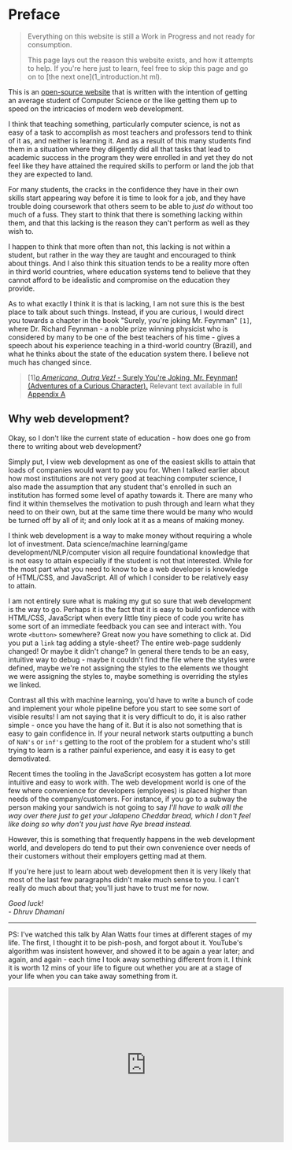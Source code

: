 # Preface
> Everything on this website is still a Work in Progress and not ready for
> consumption.
>
> This page lays out the reason this website exists, and how it attempts to help. If you're here just to learn, feel free to skip this page and go on to [the next one](1_introduction.ht ml).

This is an [open-source website](https://github.com/DhruvDh/ni) that is written with the intention of getting an average student of Computer Science or the like getting them up to speed on the intricacies of modern web development.

I think that teaching something, particularly computer science, is not as easy of a task to accomplish as most teachers and professors tend to think of it as, and neither is learning it. And as a result of this many students find them in a situation where they diligently did all that tasks that lead to academic success in the program they were enrolled in and yet they do not feel like they have attained the required skills to perform or land the job that they are expected to land.

For many students, the cracks in the confidence they have in their own skills start appearing way before it is time to look for a job, and they have trouble doing coursework that others seem to be able to _just do_ without too much of a fuss. They start to think that there is something lacking within them, and that this lacking is the reason they can't perform as well as they wish to.

I happen to think that more often than not, this lacking is not within a student, but rather in the way they are taught and encouraged to think about things. And I also think this situation tends to be a reality more often in third world countries, where education systems tend to believe that they cannot afford to be idealistic and compromise on the education they provide.

As to what exactly I think it is that is lacking, I am not sure this is the best place to talk about such things. Instead, if you are curious, I would direct you towards a chapter in the book "Surely, you're joking Mr. Feynman" `[1]`, where Dr. Richard Feynman - a noble prize winning physicist who is considered by many to be one of the best teachers of his time - gives a speech about his experience teaching in a third-world country (Brazil), and what he thinks about the state of the education system there. I believe not much has changed since.

> [1][*o Americana, Outra Vez!* - Surely You're Joking, Mr. Feynman! (Adventures of a Curious Character).](http://sistemas.fciencias.unam.mx/~compcuantica/RICHARD%20P.%20FEYNMAN-SURELY%20YOU%27RE%20JOKING%20MR.%20FEYNMAN.PDF)
> Relevant text available in full [Appendix A](appendix.A.html)


## Why web development?

Okay, so I don't like the current state of education - how does one go from there to writing about web development?

Simply put, I view web development as one of the easiest skills to attain that
loads of companies would want to pay you for. When I talked earlier about how
most institutions are not very good at teaching computer science, I also made
the assumption that any student that's enrolled in such an institution has formed
some level of apathy towards it. There are many who find it within themselves
the motivation to push through and learn what they need to on their own, but at
the same time there would be many who would be turned off by all of it; and only
look at it as a means of making money.

I think web development is a way to make money without requiring a whole lot of
investment. Data science/machine learning/game development/NLP/computer vision
all require foundational knowledge that is not easy to attain especially if the
student is not that interested. While for the most part what you need to know
to be a web developer is knowledge of HTML/CSS, and JavaScript. All of which I
consider to be relatively easy to attain.

I am not entirely sure what is making my gut so sure that web development is the
way to go. Perhaps it is the fact that it is easy to build confidence with
HTML/CSS, JavaScript when every little tiny piece of code you write has some
sort of an immediate feedback you can see and interact with. You wrote `<button>`
 somewhere? Great now you have something to click at. Did you put a `link`
 tag adding a style-sheet? The entire web-page suddenly changed! Or maybe it
 didn't change? In general there tends to be an easy, intuitive way to debug -
 maybe it couldn't find the file where the styles were defined, maybe we're not
 assigning the styles to the elements we thought we were assigning the styles
 to, maybe something is overriding the styles we linked.
 
Contrast all this with machine learning, you'd have to write a bunch of code and
implement your whole pipeline before you start to see some sort of visible
results! I am not saying that it is very difficult to do, it is also rather
simple - once you have the hang of it. But it is also not something that is easy
to gain confidence in. If your neural network starts outputting a bunch of `NaN's`
or `inf's` getting to the root of the problem for a student who's still trying to learn is
 a rather painful experience, and easy it is easy to get demotivated.
 
 Recent times the tooling in the JavaScript ecosystem has gotten a lot more
 intuitive and easy to work with. The web development world is one of the few
 where convenience for developers (employees) is placed higher than needs of the
 company/customers. For instance, if you go to a subway the person making your
 sandwich is not going to say _I'll have to walk alll the way over there just to
 get your Jalapeno Cheddar bread, which I don't feel like doing so why don't you
 just have Rye bread instead._

However, this is something that frequently happens in the web development world,
and developers do tend to put their own convenience over needs of their
customers without their employers getting mad at them.

If you're here just to learn about web development then it is very likely that
most of the last few paragraphs didn't make much sense to you. I can't really do
much about that; you'll just have to trust me for now.


_Good luck!_ <br />
*\- Dhruv Dhamani*

-------

PS: I've watched this talk by Alan Watts four times at different stages of my life. The first, I thought it to be pish-posh, and forgot about it. YouTube's algorithm was insistent however, and showed it to be again a year later; and again, and again - each time I took away something different from it. I think it is worth 12 mins of your life to figure out whether you are at a stage of your life when you can take away something from it.

<iframe width="560" height="315" src="https://www.youtube-nocookie.com/embed/qOZqGUCrje8" frameborder="0" allow="accelerometer; autoplay; encrypted-media; gyroscope; picture-in-picture" allowfullscreen></iframe>